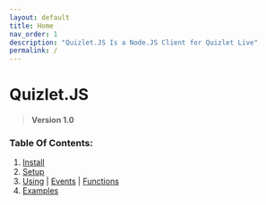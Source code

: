 ```yaml
---
layout: default
title: Home
nav_order: 1
description: "Quizlet.JS Is a Node.JS Client for Quizlet Live"
permalink: /
---
```


# Quizlet.JS
> #### Version 1.0

### Table Of Contents:

1. [Install](Installing)
2. [Setup](Setup)
3. [Using](Using) \| [Events](Events) \| [Functions](Functions)
4. [Examples](Examples)